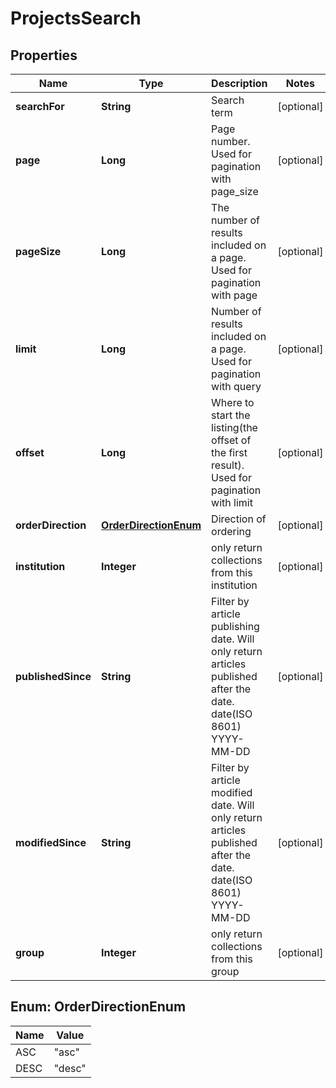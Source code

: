 
# ProjectsSearch

## Properties
Name | Type | Description | Notes
------------ | ------------- | ------------- | -------------
**searchFor** | **String** | Search term |  [optional]
**page** | **Long** | Page number. Used for pagination with page_size |  [optional]
**pageSize** | **Long** | The number of results included on a page. Used for pagination with page |  [optional]
**limit** | **Long** | Number of results included on a page. Used for pagination with query |  [optional]
**offset** | **Long** | Where to start the listing(the offset of the first result). Used for pagination with limit |  [optional]
**orderDirection** | [**OrderDirectionEnum**](#OrderDirectionEnum) | Direction of ordering |  [optional]
**institution** | **Integer** | only return collections from this institution |  [optional]
**publishedSince** | **String** | Filter by article publishing date. Will only return articles published after the date. date(ISO 8601) YYYY-MM-DD |  [optional]
**modifiedSince** | **String** | Filter by article modified date. Will only return articles published after the date. date(ISO 8601) YYYY-MM-DD |  [optional]
**group** | **Integer** | only return collections from this group |  [optional]


<a name="OrderDirectionEnum"></a>
## Enum: OrderDirectionEnum
Name | Value
---- | -----
ASC | &quot;asc&quot;
DESC | &quot;desc&quot;



